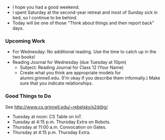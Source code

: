 * I hope you had a good weekend.
* I spent Saturday at the second-year retreat and most of Sunday sick
  in bed, so I continue to be behind.
* Today will be one of those "Think about things and then report back"
  days.

### Upcoming Work

* For Wednesday: No additional reading.  Use the time to catch up in
  the two books!
* Reading Journal for Wednesday (due Tuesday at 10pm)
    * Subject: Reading Journal for Class 12 (Your Name)
    * Create what you think are appropriate models for alumni.grinnell.edu.
      (I'm okay if you describe them informally.)  Make sure that you
      indicate relationships.

### Good Things to Do

See <http://www.cs.grinnell.edu/~rebelsky/s2d@g/>

* Tuesday at noon: CS Table on IoT.
* Tuesday at 4:15 p.m. Thursday Extra on Robots.
* Thursday at 11:00 a.m. Convocation on Gates.
* Thursday at 4:15 p.m. Thursday Extra.
